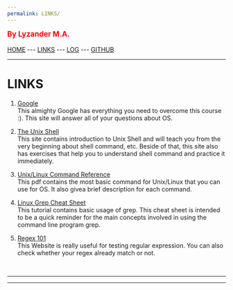 ```yaml
---
permalink: LINKS/
---
```

<span style="color:red; font-weight:bold; font-size:larger;">By Lyzander M.A.</span>
<br><br>
[HOME](..) ---
[LINKS](.) ---
[LOG](TXT/mylog.txt) ---
[GITHUB](https://github.com/LyzanderAndrylie/os222)
<br>
<hr>

# LINKS

1. [Google](https://www.google.com/)<br>
This almighty Google has everything you need to overcome this course :). This site will answer all of your questions about OS.

2. [The Unix Shell](https://swcarpentry.github.io/shell-novice/)<br>
This site contains introduction to Unix Shell and will teach you from the very beginning about shell command, etc. Beside of that, this site also has exercises that help you to understand shell command and practice it immediately.

3. [Unix/Linux Command Reference](https://files.fosswire.com/2007/08/fwunixref.pdf)<br>
This pdf contains the most basic command for Unix/Linux that you can use for OS. It also givea brief description for each command.

4. [Linux Grep Cheat Sheet](https://ryanstutorials.net/linuxtutorial/cheatsheetgrep.php)<br>
This tutorial contains basic usage of grep. This cheat sheet is intended to be a quick reminder for the main concepts involved in using the command line program grep.

5. [Regex 101](https://regex101.com/)<br>
This Website is really useful for testing regular expression. You can also check whether your regex already match or not. 

<br>
<hr>
<hr>
<br>
